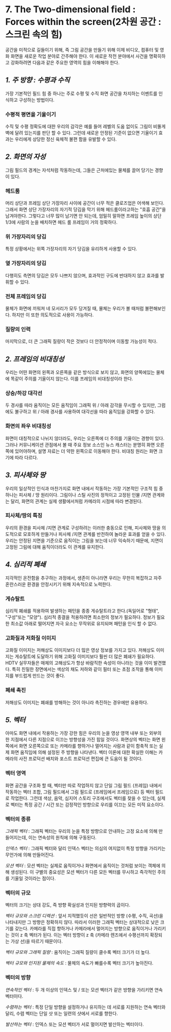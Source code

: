 # 7. The Two-dimensional field : Forces within the screen(2차원 공간 : 스크린 속의 힘)
공간을 미적으로 길들이기 위해, 즉 그림 공간을 만들기 위해 이제 비디오, 컴퓨터 및 영화 화면을 새로운 작업 분야로 간주해야 한다. 
이 새로운 작전 분야에서 사건을 명확히하고 강화하려면 다음과 같은 주요한 영역의 힘을 이해해야 한다.

## _1. 주 방향 : 수평과 수직_
가장 기본적인 필드 힘 중 하나는 주로 수평 및 수직 화면 공간을 차지하는 이벤트를 인식하고 구성하는 방법이다.

### 수평적 평면을 기울이기
수직 및 수평 정확도에 대한 우리의 감각은 예를 들어 레벨의 도움 없이도 그림이 비뚤게 벽에 달려 있는지를 판단 할 수 있다. 
그런데 새로운 안정된 기준이 없으면 기울이기 효과는 우리에게 상당한 정신 육체적 불편 함을 유발할 수 있다. 

## _2. 화면의 자성_
그림 필드의 경계는 자석처럼 작동하는데, 그들은 근처에있는 물체를 끌어 당기는 경향이 있다. 

### 헤드룸
머리 상단과 프레임 상단 가장자리 사이에 공간이 너무 적은 클로즈업은 어색해 보인다. 그래서 화면 상단 가장자리의 자기적 당김을 막기 위해 헤드룸이라고하는 "호흡 공간"을 남겨야한다.
그렇다고 너무 많이 남기면 안 되는데, 엄밀히 말하면 프레임 높이의 상단 1/3에 사람의 눈을 배치하면 헤드 룸 프레임이 거의 정확하다.

### 위 가장자리의 당김
특정 상황에서는 위쪽 가장자리의 자기 당김을 유리하게 사용할 수 있다.

### 옆 가장자리의 당김
다행히도 측면의 당김은 모두 나쁘지 않으며, 효과적인 구도에 반대하지 않고 효과를 발휘할 수 있다.

### 전체 프레임의 당김
물체가 화면에 끼워져 네 모서리가 모두 당겨질 때, 물체는 우리가 볼 때처럼 불편해보인다. 하지만 이 또한 의도적으로 사용이 가능하다.

### 질량의 인력
마지막으로, 더 큰 그래픽 질량이 작은 것보다 더 안정적이며 이동할 가능성이 적다.

## _2. 프레임의 비대칭성_
우리는 어떤 화면의 왼쪽과 오른쪽을 같은 방식으로 보지 않고, 화면의 양쪽에있는 물체에 똑같이 주의를 기울이지 않는다. 이를 프레임의 비대칭성이라 한다.

### 상승/하강 대각선
두 경사를 따라 움직이는 모든 움직임이 그래픽 위 / 아래 감각을 무시할 수 있지만, 그럼에도 불구하고 위 / 아래 경사를 사용하여 대각선을 따라 움직임을 강화할 수 있다.

### 화면의 좌우 비대칭성
화면이 대칭적으로 나뉘지 않더라도, 우리는 오른쪽에 더 주의를 기울이는 경향이 있다. 그러나 커뮤니케이션 관점에서 볼 때 주요 정보 소스인 뉴스 캐스터는 
분명히 화면 오른쪽에 있어야하며, 설명 자료는 더 약한 왼쪽으로 이동해야 한다. 비대칭 원리는 화면 크기에 따라 다르다.

## _3. 피사체와 땅_
우리의 일상적인 인식과 마찬가지로 화면 내에서 작동하는 가장 기본적인 구조적 힘 중 하나는 피사체 / 땅 원리이다. 그림이나 스틸 사진의 정적이고 고정된 인물 /지면 관계와는 달리, 
화면의 관계는 실제 생활에서처럼 카메라의 시점에 따라 변경된다. 

### 피사체/땅의 특징
우리의 환경을 피사체 /지면 관계로 구성하려는 이러한 충동으로 인해, 피사체와 땅을 의도적으로 모호하게 만들거나 피사체 /지면 관계를 반전하여 놀라운 효과를 얻을 수 있다. 
우리는 안정된 지면을 기준으로 움직이는 그림을 보는데 너무 익숙하기 때문에, 지면이 고정된 그림에 대해 움직이더라도 이 관계를 유지한다.

## _4. 심리적 폐쇄_
지각적인 온전함을 추구하는 과정에서, 생존이 아니라면 우리는 무한히 복잡하고 자주 혼란스러운 환경을 안정시키기 위해 지속적으로 노력한다. 

### 게슈탈트
심리적 폐쇄를 적용하여 발생하는 패턴을 종종 게슈탈트라고 한다.(독일어로 "형태", "구성"또는 "모양"). 심리적 종결을 적용하려면 최소한의 정보가 필요하다. 
정보가 필요한 최소값 아래로 떨어지면 자극 요소는 무작위로 유지되며 패턴을 인식 할 수 없다.

### 고화질과 저화질 이미지
고화질 이미지는 저해상도 이미지보다 더 많은 영상 정보를 가지고 있다. 저해상도 이미지는 게슈탈트에 도달하기 위해 고화질 이미지보다 훨씬 더 많은 폐쇄가 필요하다.
HDTV 실무자들은 매체의 고해상도가 항상 바람직한 속성이 아니라는 것을 이미 발견했다. 특히 친밀한 장면에서는 색상의 채도 저하와 같이 필터 또는 초점 조작을 통해 
이미지를 부드럽게 만드는 것이 좋다. 

### 폐쇄 촉진
저해상도 이미지는 폐쇄를 방해하는 것이 아니라 촉진하는 경우에만 유용하다. 

## _5. 벡터_
아마도 화면 내에서 작용하는 가장 강한 힘은 우리의 눈을 영상 영역 내부 또는 외부의 한 지점에서 다른 지점으로 이끄는 방향성을 가진 힘일 것이다. 
화면상의 벡터는 화면 왼쪽에서 화면 오른쪽으로 또는 카메라를 향하거나 멀어지는 사람과 같이 함축적 또는 실제 화면 움직임에 의해 설정된 주 방향을 나타낸다. 벡터 이론에 대한 확실한 이해는 카메라의 사전 프로덕션 배치와 포스트 프로덕션 편집에 큰 도움이 될 것이다.

### 벡터 영역
화면 공간을 구조화 할 때, 벡터만 따로 작업하지 않고 단일 그림 필드 (프레임) 내에서 작동하는 벡터 조합, 그림 필드에서 그림 필드로 
(프레임에서 프레임으로) 등 벡터 필드로 작업한다. 그런데 색상, 음악, 심지어 스토리 구조에서도 벡터를 찾을 수 있는데, 실제로 벡터는 특정 공간 / 시간 또는 감정적인 방향으로 
우리를 이끄는 모든 미적 요소이다.

### 벡터의 종류
_그래픽 벡터_ : 그래픽 벡터는 우리의 눈을 특정 방향으로 안내하는 고정 요소에 의해 만들어지는데, 이는 연속성의 원칙에 의해 구동된다.

_인덱스 벡터_ : 그래픽 벡터와 달리 인덱스 벡터는 의심의 여지없이 특정 방향을 가리키는 무언가에 의해 만들어진다. 

_모션 벡터_ : 모션 벡터는 실제로 움직이거나 화면에서 움직이는 것처럼 보이는 객체에 의해 생성된다. 이 구별의 중요성은 모션 벡터가 다른 모든 벡터를 무시하고 즉각적인 주의를 기울일 것이라는 점이다.

### 벡터의 규모
벡터의 크기는 상대 강도, 즉 방향 확실성과 인지된 방향력의 곱이다.

_벡터 규모와 스크린 디렉션_ : 앞서 지적했듯이 선은 일반적인 방향 (수평, 수직, 곡선)을 나타내지만 그 방향은 정확하지 않다. 따라서 이러한 그래픽 벡터는 상대적으로 낮은 크기를 갖는다.
카메라를 직접 향하거나 카메라에서 멀어지는 방향으로 움직이거나 가리키는 것이 z 축 벡터가 된다. 이는 벡터 방향이 z 축 (카메라 렌즈에서 수평선까지 확장되는 가상 선)을 따르기 때문이다. 

_벡터 규모와 그래픽 질량_ : 움직이는 그래픽 질량이 클수록 벡터 크기가 더 높다.

_벡터 규모와 인지된 물체의 속도_ : 물체의 속도가 빠를수록 벡터 크기가 높아진다. 

### 벡터의 방향
_연속적인 벡터_ : 두 개 이상의 인덱스 및 / 또는 모션 벡터가 같은 방향을 가리키면 연속 벡터이다. 

_수렴하는 벡터_ : 특정 단일 방향을 설정하거나 유지하는 데 서로를 지원하는 연속 벡터와 달리, 수렴 벡터는 단일 샷 또는 일련의 샷에서 서로를 향한다.

_발산하는 벡터_ : 인덱스 또는 모션 벡터가 서로 멀어지면 발산하는 벡터이다.
